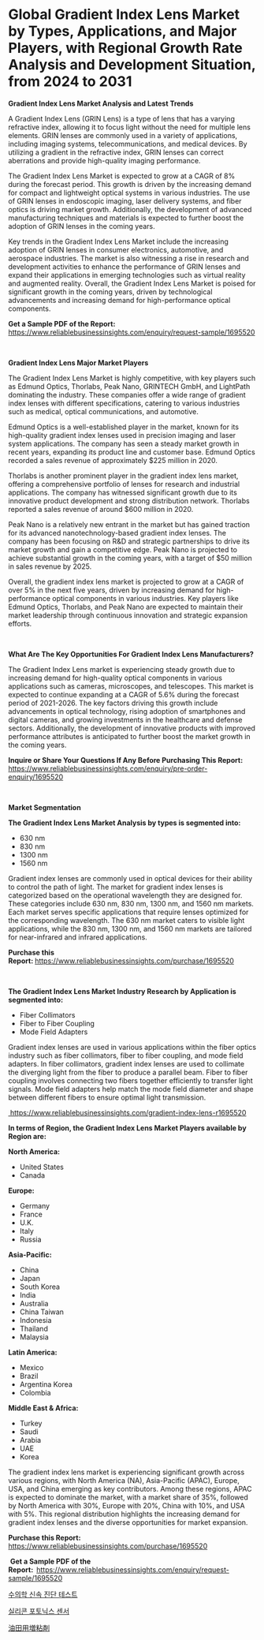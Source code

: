 <p><h1>Global Gradient Index Lens Market by Types, Applications, and Major Players, with Regional Growth Rate Analysis and Development Situation, from 2024 to 2031</h1></p><p><strong>Gradient Index Lens Market Analysis and Latest Trends</strong></p>
<p><p>A Gradient Index Lens (GRIN Lens) is a type of lens that has a varying refractive index, allowing it to focus light without the need for multiple lens elements. GRIN lenses are commonly used in a variety of applications, including imaging systems, telecommunications, and medical devices. By utilizing a gradient in the refractive index, GRIN lenses can correct aberrations and provide high-quality imaging performance.</p><p>The Gradient Index Lens Market is expected to grow at a CAGR of 8% during the forecast period. This growth is driven by the increasing demand for compact and lightweight optical systems in various industries. The use of GRIN lenses in endoscopic imaging, laser delivery systems, and fiber optics is driving market growth. Additionally, the development of advanced manufacturing techniques and materials is expected to further boost the adoption of GRIN lenses in the coming years.</p><p>Key trends in the Gradient Index Lens Market include the increasing adoption of GRIN lenses in consumer electronics, automotive, and aerospace industries. The market is also witnessing a rise in research and development activities to enhance the performance of GRIN lenses and expand their applications in emerging technologies such as virtual reality and augmented reality. Overall, the Gradient Index Lens Market is poised for significant growth in the coming years, driven by technological advancements and increasing demand for high-performance optical components.</p></p>
<p><strong>Get a Sample PDF of the Report:&nbsp;</strong> <a href="https://www.reliablebusinessinsights.com/enquiry/request-sample/1695520">https://www.reliablebusinessinsights.com/enquiry/request-sample/1695520</a></p>
<p>&nbsp;</p>
<p><strong>Gradient Index Lens Major Market Players</strong></p>
<p><p>The Gradient Index Lens Market is highly competitive, with key players such as Edmund Optics, Thorlabs, Peak Nano, GRINTECH GmbH, and LightPath dominating the industry. These companies offer a wide range of gradient index lenses with different specifications, catering to various industries such as medical, optical communications, and automotive.</p><p>Edmund Optics is a well-established player in the market, known for its high-quality gradient index lenses used in precision imaging and laser system applications. The company has seen a steady market growth in recent years, expanding its product line and customer base. Edmund Optics recorded a sales revenue of approximately $225 million in 2020.</p><p>Thorlabs is another prominent player in the gradient index lens market, offering a comprehensive portfolio of lenses for research and industrial applications. The company has witnessed significant growth due to its innovative product development and strong distribution network. Thorlabs reported a sales revenue of around $600 million in 2020.</p><p>Peak Nano is a relatively new entrant in the market but has gained traction for its advanced nanotechnology-based gradient index lenses. The company has been focusing on R&D and strategic partnerships to drive its market growth and gain a competitive edge. Peak Nano is projected to achieve substantial growth in the coming years, with a target of $50 million in sales revenue by 2025.</p><p>Overall, the gradient index lens market is projected to grow at a CAGR of over 5% in the next five years, driven by increasing demand for high-performance optical components in various industries. Key players like Edmund Optics, Thorlabs, and Peak Nano are expected to maintain their market leadership through continuous innovation and strategic expansion efforts.</p></p>
<p>&nbsp;</p>
<p><strong>What Are The Key Opportunities For Gradient Index Lens Manufacturers?</strong></p>
<p><p>The Gradient Index Lens market is experiencing steady growth due to increasing demand for high-quality optical components in various applications such as cameras, microscopes, and telescopes. This market is expected to continue expanding at a CAGR of 5.6% during the forecast period of 2021-2026. The key factors driving this growth include advancements in optical technology, rising adoption of smartphones and digital cameras, and growing investments in the healthcare and defense sectors. Additionally, the development of innovative products with improved performance attributes is anticipated to further boost the market growth in the coming years.</p></p>
<p><strong>Inquire or Share Your Questions If Any Before Purchasing This Report:</strong> <a href="https://www.reliablebusinessinsights.com/enquiry/pre-order-enquiry/1695520">https://www.reliablebusinessinsights.com/enquiry/pre-order-enquiry/1695520</a></p>
<p>&nbsp;</p>
<p><strong>Market Segmentation</strong></p>
<p><strong>The Gradient Index Lens Market Analysis by types is segmented into:</strong></p>
<p><ul><li>630 nm</li><li>830 nm</li><li>1300 nm</li><li>1560 nm</li></ul></p>
<p><p>Gradient index lenses are commonly used in optical devices for their ability to control the path of light. The market for gradient index lenses is categorized based on the operational wavelength they are designed for. These categories include 630 nm, 830 nm, 1300 nm, and 1560 nm markets. Each market serves specific applications that require lenses optimized for the corresponding wavelength. The 630 nm market caters to visible light applications, while the 830 nm, 1300 nm, and 1560 nm markets are tailored for near-infrared and infrared applications.</p></p>
<p><strong>Purchase this Report:&nbsp;</strong><a href="https://www.reliablebusinessinsights.com/purchase/1695520">https://www.reliablebusinessinsights.com/purchase/1695520</a></p>
<p>&nbsp;</p>
<p><strong>The Gradient Index Lens Market Industry Research by Application is segmented into:</strong></p>
<p><ul><li>Fiber Collimators</li><li>Fiber to Fiber Coupling</li><li>Mode Field Adapters</li></ul></p>
<p><p>Gradient index lenses are used in various applications within the fiber optics industry such as fiber collimators, fiber to fiber coupling, and mode field adapters. In fiber collimators, gradient index lenses are used to collimate the diverging light from the fiber to produce a parallel beam. Fiber to fiber coupling involves connecting two fibers together efficiently to transfer light signals. Mode field adapters help match the mode field diameter and shape between different fibers to ensure optimal light transmission.</p></p>
<p><a href="https://www.reliablebusinessinsights.com/gradient-index-lens-r1695520">&nbsp;https://www.reliablebusinessinsights.com/gradient-index-lens-r1695520</a></p>
<p><strong>In terms of Region, the Gradient Index Lens Market Players available by Region are:</strong></p>
<p>
    <p> <strong> North America: </strong>
        <ul>
            <li>United States</li>
            <li>Canada</li>
        </ul>
        </p> 
    <p> <strong> Europe: </strong>
        <ul>
            <li>Germany</li>
            <li>France</li>
            <li>U.K.</li>
            <li>Italy</li>
            <li>Russia</li>
        </ul>
        </p> 
    <p> <strong> Asia-Pacific: </strong>
        <ul>
            <li>China</li>
            <li>Japan</li>
            <li>South Korea</li>
            <li>India</li>
            <li>Australia</li>
            <li>China Taiwan</li>
            <li>Indonesia</li>
            <li>Thailand</li>
            <li>Malaysia</li>
        </ul>
        </p> 
    <p> <strong> Latin America: </strong>
        <ul>
            <li>Mexico</li>
            <li>Brazil</li>
            <li>Argentina Korea</li>
            <li>Colombia</li>
        </ul>
        </p> 
    <p> <strong> Middle East & Africa: </strong>
        <ul>
            <li>Turkey</li>
            <li>Saudi</li>
            <li>Arabia</li>
            <li>UAE</li>
            <li>Korea</li>
        </ul>
    </p>
    </p>
<p><p>The gradient index lens market is experiencing significant growth across various regions, with North America (NA), Asia-Pacific (APAC), Europe, USA, and China emerging as key contributors. Among these regions, APAC is expected to dominate the market, with a market share of 35%, followed by North America with 30%, Europe with 20%, China with 10%, and USA with 5%. This regional distribution highlights the increasing demand for gradient index lenses and the diverse opportunities for market expansion.</p></p>
<p><strong>Purchase this Report: </strong><a href="https://www.reliablebusinessinsights.com/purchase/1695520">https://www.reliablebusinessinsights.com/purchase/1695520</a></p>
<p>&nbsp;<strong>Get a Sample PDF of the Report:&nbsp;&nbsp;</strong><a href="https://www.reliablebusinessinsights.com/enquiry/request-sample/1695520">https://www.reliablebusinessinsights.com/enquiry/request-sample/1695520</a></p>
<p><strong></strong></p>
<p><p><a href="https://medium.com/@mehereenadusoye/%EC%88%98%EC%9D%98%ED%95%99%EC%A0%81-%EC%8B%A0%EC%86%8D-%EC%A7%84%EB%8B%A8-%EC%8B%9C%EC%9E%A5%EC%9D%80-%EC%8B%9C%EC%9E%A5-%EC%A0%90%EC%9C%A0%EC%9C%A8-%EC%8B%9C%EC%9E%A5-%EB%8F%99%ED%96%A5-%EB%B0%8F-%EC%8B%9C%EC%9E%A5-%EC%84%B1%EC%9E%A5%EC%97%90-%EB%8C%80%ED%95%9C-%EC%A0%95%EB%B3%B4%EB%A5%BC-%EC%A0%9C%EA%B3%B5%ED%95%A9%EB%8B%88%EB%8B%A4-9ade01f1474e">수의학 신속 진단 테스트</a></p><p><a href="https://medium.com/@snake68678/%EC%8B%A4%EB%A6%AC%EC%BD%98-%EA%B4%91-%ED%8F%AC%ED%86%A0%EB%8B%89-%EC%84%BC%EC%84%9C-%EC%8B%9C%EC%9E%A5-%EA%B7%9C%EB%AA%A8-%EB%B0%8F-%EC%8B%9C%EC%9E%A5-%EB%8F%99%ED%96%A5-%EC%99%84%EB%B2%BD%ED%95%9C-%EC%82%B0%EC%97%85-%EA%B0%9C%EC%9A%94-2024%EB%85%84%EB%B6%80%ED%84%B0-2031%EB%85%84%EA%B9%8C%EC%A7%80-df807ba422ab">실리콘 포토닉스 센서</a></p><p><a href="https://medium.com/@amberchain86/%E7%9F%B3%E6%B2%B9%E7%94%B0%E7%94%A8%E5%A2%97%E7%B2%98%E5%89%A4%E5%B8%82%E5%A0%B4%E3%81%AE%E3%83%A1%E3%83%88%E3%83%AA%E3%82%AF%E3%82%B9%E3%81%AE%E8%A7%A3%E8%AA%AD-%E5%B8%82%E5%A0%B4%E3%82%B7%E3%82%A7%E3%82%A2-%E3%83%88%E3%83%AC%E3%83%B3%E3%83%89-%E3%81%8A%E3%82%88%E3%81%B3%E6%88%90%E9%95%B7%E3%83%91%E3%82%BF%E3%83%BC%E3%83%B3-f603fb682bf3">油田用増粘剤</a></p></p>